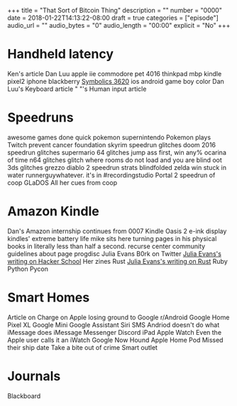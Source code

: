 +++
title = "That Sort of Bitcoin Thing"
description = ""
number = "0000"
date = 2018-01-22T14:13:22-08:00
draft = true
categories = ["episode"]
audio_url = ""
audio_bytes = "0"
audio_length = "00:00"
explicit = "No"
+++

# Handheld latency
Ken's article
Dan Luu
apple iie
commodore pet 4016
thinkpad
mbp
kindle
pixel2
iphone
blackberry 
[Symbolics 3620](https://en.wikipedia.org/wiki/Symbolics#The_3600_series)
ios
android
game boy color
Dan Luu's Keyboard article
" "'s Human input article

# Speedruns
awesome games done quick
pokemon
supernintendo
Pokemon plays Twitch
prevent cancer foundation
skyrim speedrun
    glitches
doom 2016 speedrun
    glitches
supermario 64
    glitches
    jump ass first, win any%
ocarina of time n64
    glitches
    glitch where rooms do not load and you are blind
oot 3ds
    glitches
grezzo
diablo 2
    speedrun strats
blindfolded zelda win
    stuck in water
    runnerguywhatever. it's in #recordingstudio
Portal 2
    speedrun of coop
GLaDOS
    All her cues from coop

# Amazon Kindle
Dan's Amazon internship continues from 0007
Kindle Oasis 2
e-ink display
kindles' extreme battery life
mike sits here turning pages in his physical books in literally less than half a second.
recurse center
    community guidelines
    about page
progdisc
Julia Evans
    B0rk on Twitter
    [Julia Evans's writing on Hacker School](https://jvns.ca/categories/hackerschool/)
    Her zines
Rust
    [Julia Evans's writing on Rust](https://jvns.ca/categories/rust/)
Ruby
Python
Pycon

# Smart Homes
Article on Charge on Apple losing ground to Google
r/Android
Google Home
Pixel XL
Google Mini
Google Assistant
Siri
SMS
    Andriod doesn't do what iMessage does
iMessage
Messenger
Discord
iPad
Apple Watch
    Even the Apple user calls it an iWatch
Google Now
Hound
Apple Home Pod
    Missed their ship date
Take a bite out of crime
Smart outlet

# Journals
Blackboard
